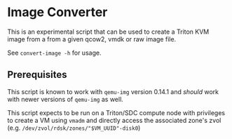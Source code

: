 # Image Converter

This is an experimental script that can be used to create a Triton KVM
image from a from a given qcow2, vmdk or raw image file.

See `convert-image -h` for usage.

## Prerequisites

This script is known to work with `qemu-img` version 0.14.1 and *should*
work with newer versions of `qemu-img` as well.

This script expects to be run on a Triton/SDC compute node with privileges
to create a VM using `vmadm` and directly access the associated zone's
zvol (e.g. `/dev/zvol/rdsk/zones/"$VM_UUID"-disk0`)